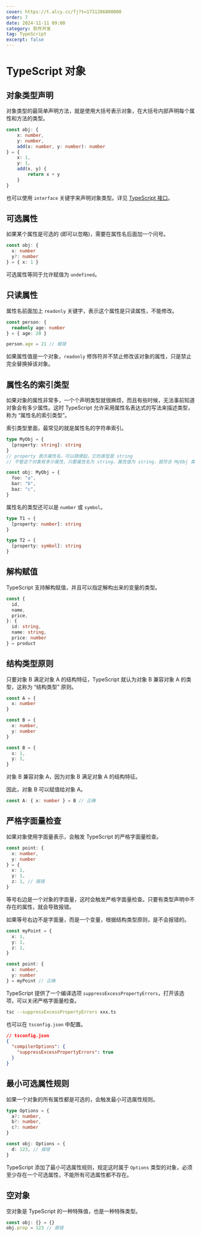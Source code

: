 ```yaml
---
cover: https://t.alcy.cc/fj?t=1731286800000
order: 7
date: 2024-11-11 09:00
category: 软件开发
tag: TypeScript
excerpt: false
---
```


# TypeScript 对象

## 对象类型声明

对象类型的最简单声明方法，就是使用大括号表示对象，在大括号内部声明每个属性和方法的类型。

```TypeScript
const obj: {
    x: number,
    y: number,
    add(x: number, y: number): number
} = {
    x: 1,
    y: 1,
    add(x, y) {
        return x + y
    }
}
```

也可以使用 `interface` 关键字来声明对象类型。详见 [TypeScript 接口](./08-TypeScript接口.md)。

## 可选属性

如果某个属性是可选的 (即可以忽略)，需要在属性名后面加一个问号。

```TypeScript
const obj: {
  x: number
  y?: number
} = { x: 1 }
```

可选属性等同于允许赋值为 `undefined`。

## 只读属性

属性名前面加上 `readonly` 关键字，表示这个属性是只读属性，不能修改。

```TypeScript
const person: {
  readonly age: number
} = { age: 20 }

person.age = 21 // 报错
```

如果属性值是一个对象，`readonly` 修饰符并不禁止修改该对象的属性，只是禁止完全替换掉该对象。

## 属性名的索引类型

如果对象的属性非常多，一个个声明类型就很麻烦，而且有些时候，无法事前知道对象会有多少属性。这时 TypeScript 允许采用属性名表达式的写法来描述类型，称为 “属性名的索引类型”。

索引类型里面，最常见的就是属性名的字符串索引。

```TypeScript
type MyObj = {
  [property: string]: string
}
// property 表示属性名，可以随便起，它的类型是 string
// 不管这个对象有多少属性，只要属性名为 string，属性值为 string，就符合 MyObj 类型

const obj: MyObj = {
  foo: "a",
  bar: "b",
  baz: "c",
}
```

属性名的类型还可以是 `number` 或 `symbol`。

```TypeScript
type T1 = {
  [property: number]: string
}

type T2 = {
  [property: symbol]: string
}
```

## 解构赋值

TypeScript 支持解构赋值，并且可以指定解构出来的变量的类型。

```TypeScript
const {
  id,
  name,
  price,
}: {
  id: string,
  name: string,
  price: number
} = product
```

## 结构类型原则

只要对象 B 满足对象 A 的结构特征，TypeScript 就认为对象 B 兼容对象 A 的类型，这称为 “结构类型” 原则。

```TypeScript
const A = {
  x: number
}

const B = {
  x: number,
  y: number
}

const B = {
  x: 1,
  y: 1,
}
```

对象 B 兼容对象 A，因为对象 B 满足对象 A 的结构特征。

因此，对象 B 可以赋值给对象 A。

```TypeScript
const A: { x: number } = B // 正确
```

## 严格字面量检查

如果对象使用字面量表示，会触发 TypeScript 的严格字面量检查。

```TypeScript
const point: {
  x: number,
  y: number
} = {
  x: 1,
  y: 1,
  z: 1, // 报错
}
```

等号右边是一个对象的字面量，这时会触发严格字面量检查。只要有类型声明中不存在的属性，就会导致报错。

如果等号右边不是字面量，而是一个变量，根据结构类型原则，是不会报错的。

```TypeScript
const myPoint = {
  x: 1,
  y: 1,
  z: 1,
}

const point: {
  x: number,
  y: number
} = myPoint // 正确
```

TypeScript 提供了一个编译选项 `suppressExcessPropertyErrors`，打开该选项，可以关闭严格字面量检查。

```sh
tsc --suppressExcessPropertyErrors xxx.ts
```

也可以在 `tsconfig.json` 中配置。

```json
// tsconfig.json
{
  "compilerOptions": {
    "suppressExcessPropertyErrors": true
  }
}
```

## 最小可选属性规则

如果一个对象的所有属性都是可选的，会触发最小可选属性规则。

```TypeScript
type Options = {
  a?: number,
  b?: number,
  c?: number
}

const obj: Options = {
  d: 123, // 报错
}
```

TypeScript 添加了最小可选属性规则，规定这时属于 `Options` 类型的对象，必须至少存在一个可选属性，不能所有可选属性都不存在。

## 空对象

空对象是 TypeScript 的一种特殊值，也是一种特殊类型。

```TypeScript
const obj: {} = {}
obj.prop = 123 // 报错
```